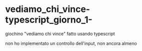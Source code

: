 # vediamo_chi_vince-typescript_giorno_1-
giochino "vediamo chi vince" fatto usando typescript


non ho implementato un controllo dell'input, non ancora almeno
